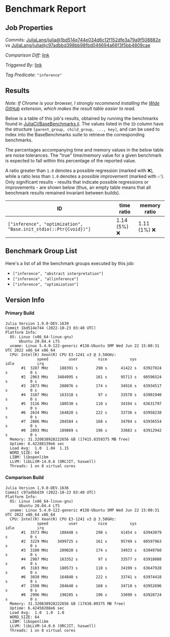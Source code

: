 # Benchmark Report

## Job Properties

*Commits:* [JuliaLang/julia@1bd514e744e034d6c12f152dfe3a79a9f508882e](https://github.com/JuliaLang/julia/commit/1bd514e744e034d6c12f152dfe3a79a9f508882e) vs [JuliaLang/julia@c97adbbd398bb98fbd046694a66f3f5bb4809cae](https://github.com/JuliaLang/julia/commit/c97adbbd398bb98fbd046694a66f3f5bb4809cae)

*Comparison Diff:* [link](https://github.com/JuliaLang/julia/compare/c97adbbd398bb98fbd046694a66f3f5bb4809cae..1bd514e744e034d6c12f152dfe3a79a9f508882e)

*Triggered By:* [link](https://github.com/JuliaLang/julia/pull/47283#issuecomment-1287995287)

*Tag Predicate:* `"inference"`

## Results

*Note: If Chrome is your browser, I strongly recommend installing the [Wide GitHub](https://chrome.google.com/webstore/detail/wide-github/kaalofacklcidaampbokdplbklpeldpj?hl=en)
extension, which makes the result table easier to read.*

Below is a table of this job's results, obtained by running the benchmarks found in
[JuliaCI/BaseBenchmarks.jl](https://github.com/JuliaCI/BaseBenchmarks.jl). The values
listed in the `ID` column have the structure `[parent_group, child_group, ..., key]`,
and can be used to index into the BaseBenchmarks suite to retrieve the corresponding
benchmarks.

The percentages accompanying time and memory values in the below table are noise tolerances. The "true"
time/memory value for a given benchmark is expected to fall within this percentage of the reported value.

A ratio greater than `1.0` denotes a possible regression (marked with :x:), while a ratio less
than `1.0` denotes a possible improvement (marked with :white_check_mark:). Only significant results - results
that indicate possible regressions or improvements - are shown below (thus, an empty table means that all
benchmark results remained invariant between builds).

| ID | time ratio | memory ratio |
|----|------------|--------------|
| `["inference", "optimization", "Base.init_stdio(::Ptr{Cvoid})"]` | 1.14 (5%) :x: | 1.11 (1%) :x: |

## Benchmark Group List

Here's a list of all the benchmark groups executed by this job:

- `["inference", "abstract interpretation"]`
- `["inference", "allinference"]`
- `["inference", "optimization"]`

## Version Info

#### Primary Build

```
Julia Version 1.9.0-DEV.1639
Commit 1bd514e744 (2022-10-23 03:40 UTC)
Platform Info:
  OS: Linux (x86_64-linux-gnu)
      Ubuntu 20.04.4 LTS
  uname: Linux 5.4.0-122-generic #138-Ubuntu SMP Wed Jun 22 15:00:31 UTC 2022 x86_64 x86_64
  CPU: Intel(R) Xeon(R) CPU E3-1241 v3 @ 3.50GHz: 
              speed         user         nice          sys         idle          irq
       #1  3287 MHz     188391 s        290 s      41422 s   63927024 s          0 s
       #2  2963 MHz    3484995 s        161 s      95713 s   60596524 s          0 s
       #3  2873 MHz     208076 s        174 s      34916 s   63934517 s          0 s
       #4  3187 MHz     163318 s         97 s      33570 s   63901940 s          0 s
       #5  3116 MHz     180530 s        110 s      34194 s   63631797 s          0 s
       #6  2634 MHz     164820 s        222 s      33736 s   63958238 s          0 s
       #7  2886 MHz     204584 s        168 s      34704 s   63936554 s          0 s
       #8  2893 MHz     189869 s        196 s      33683 s   63912942 s          0 s
  Memory: 31.320838928222656 GB (17415.8359375 MB free)
  Uptime: 6.42288139e6 sec
  Load Avg:  1.0  1.04  1.15
  WORD_SIZE: 64
  LIBM: libopenlibm
  LLVM: libLLVM-14.0.6 (ORCJIT, haswell)
  Threads: 1 on 8 virtual cores

```

#### Comparison Build

```
Julia Version 1.9.0-DEV.1636
Commit c97adbbd39 (2022-10-23 03:40 UTC)
Platform Info:
  OS: Linux (x86_64-linux-gnu)
      Ubuntu 20.04.4 LTS
  uname: Linux 5.4.0-122-generic #138-Ubuntu SMP Wed Jun 22 15:00:31 UTC 2022 x86_64 x86_64
  CPU: Intel(R) Xeon(R) CPU E3-1241 v3 @ 3.50GHz: 
              speed         user         nice          sys         idle          irq
       #1  3573 MHz     188448 s        290 s      41454 s   63943079 s          0 s
       #2  3229 MHz    3499725 s        161 s      95749 s   60597963 s          0 s
       #3  3100 MHz     209020 s        174 s      34933 s   63949760 s          0 s
       #4  2987 MHz     163352 s         97 s      33577 s   63918088 s          0 s
       #5  3183 MHz     180573 s        110 s      34199 s   63647928 s          0 s
       #6  3038 MHz     164840 s        222 s      33741 s   63974418 s          0 s
       #7  2598 MHz     204640 s        168 s      34710 s   63952696 s          0 s
       #8  2996 MHz     190285 s        196 s      33690 s   63928724 s          0 s
  Memory: 31.320838928222656 GB (17438.09375 MB free)
  Uptime: 6.42450208e6 sec
  Load Avg:  1.0  1.0  1.0
  WORD_SIZE: 64
  LIBM: libopenlibm
  LLVM: libLLVM-14.0.6 (ORCJIT, haswell)
  Threads: 1 on 8 virtual cores

```
